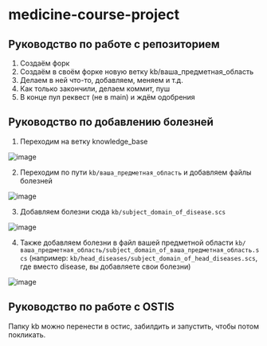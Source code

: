 # medicine-course-project
## Руководство по работе с репозиторием
1. Создаём форк
2. Создаём в своём форке новую ветку kb/ваша_предметная_область
3. Делаем в ней что-то, добавляем, меняем и т.д.
4. Как только закончили, делаем коммит, пуш
5. В конце пул реквест (не в main) и ждём одобрения
## Руководство по добавлению болезней

1. Переходим на ветку knowledge_base

![image](https://github.com/MCmandarin/medicine-course-project/assets/115151742/6aadc207-b39f-4cb9-9536-ebad4e22e8bd)

2. Переходим по пути ```kb/ваша_предметная_область``` и добавляем файлы болезней

![image](https://github.com/MCmandarin/medicine-course-project/assets/115151742/a18ee20c-a231-4477-8db2-7a1ce83dce5b)

3. Добавляем болезни сюда ```kb/subject_domain_of_disease.scs```

![image](https://github.com/MCmandarin/medicine-course-project/assets/115151742/b9e86645-b8d0-4556-8aff-df9f45acf905)

4. Также добавляем болезни в файл вашей предметной области ```kb/ваша_предметная_область/subject_domain_of_ваша_предметная_область.scs``` (например: ```kb/head_diseases/subject_domain_of_head_diseases.scs```, где вместо disease, вы добавляете свои болезни)

![image](https://github.com/MCmandarin/medicine-course-project/assets/115151742/dfd8846b-18fa-4501-ba44-34e3d795fab8)

## Руководство по работе с OSTIS
Папку kb можно перенести в остис, забилдить и запустить, чтобы потом покликать. 
